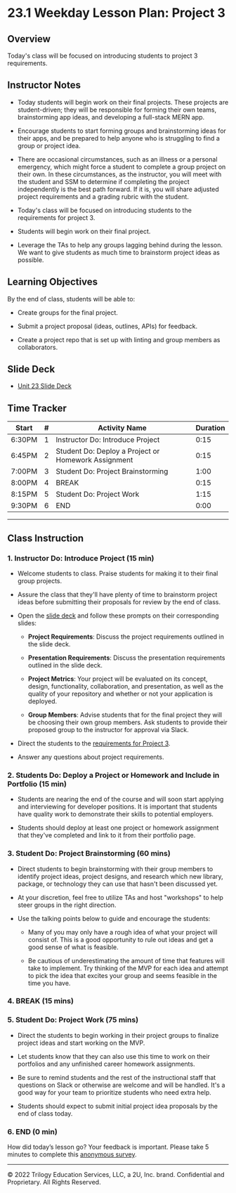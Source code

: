 # 23.1 Weekday Lesson Plan: Project 3

## Overview

Today's class will be focused on introducing students to project 3 requirements.

## Instructor Notes

* Today students will begin work on their final projects. These projects are student-driven; they will be responsible for forming their own teams, brainstorming app ideas, and developing a full-stack MERN app.

* Encourage students to start forming groups and brainstorming ideas for their apps, and be prepared to help anyone who is struggling to find a group or project idea.

* There are occasional circumstances, such as an illness or a personal emergency, which might force a student to complete a group project on their own. In these circumstances, as the instructor, you will meet with the student and SSM to determine if completing the project independently is the best path forward. If it is, you will share adjusted project requirements and a grading rubric with the student.

* Today's class will be focused on introducing students to the requirements for project 3.

* Students will begin work on their final project.

* Leverage the TAs to help any groups lagging behind during the lesson. We want to give students as much time to brainstorm project ideas as possible.

## Learning Objectives

By the end of class, students will be able to:

* Create groups for the final project.

* Submit a project proposal (ideas, outlines, APIs) for feedback.

* Create a project repo that is set up with linting and group members as collaborators.

## Slide Deck

* [Unit 23 Slide Deck](https://docs.google.com/presentation/d/1J0mGF93xbfAXJigu__PFhdepQ8eIDI0ADBKG1zHmD34/edit?usp=sharing)

## Time Tracker

| Start  | #  | Activity Name                                             | Duration |
|---     |--- |---                                                        |---       |
| 6:30PM | 1  | Instructor Do: Introduce Project                          | 0:15     |
| 6:45PM | 2  | Student Do: Deploy a Project or Homework Assignment       | 0:15     |
| 7:00PM | 3  | Student Do: Project Brainstorming                         | 1:00     |
| 8:00PM | 4  | BREAK                                                     | 0:15     |
| 8:15PM | 5  | Student Do: Project Work                                  | 1:15     |
| 9:30PM | 6  | END                                                       | 0:00     |

---

## Class Instruction

### 1. Instructor Do: Introduce Project (15 min)

* Welcome students to class. Praise students for making it to their final group projects.

* Assure the class that they'll have plenty of time to brainstorm project ideas before submitting their proposals for review by the end of class.

* Open the [slide deck](https://docs.google.com/presentation/d/1J0mGF93xbfAXJigu__PFhdepQ8eIDI0ADBKG1zHmD34/edit?usp=sharing) and follow these prompts on their corresponding slides:

  * **Project Requirements**: Discuss the project requirements outlined in the slide deck.

  * **Presentation Requirements**: Discuss the presentation requirements outlined in the slide deck.

  * **Project Metrics**: Your project will be evaluated on its concept, design, functionality, collaboration, and presentation, as well as the quality of your repository and whether or not your application is deployed.

  * **Group Members**: Advise students that for the final project they will be choosing their own group members. Ask students to provide their proposed group to the instructor for approval via Slack.

* Direct the students to the [requirements for Project 3](../../../../01-Class-Content/23-Project-3/02-Homework/README.md).

* Answer any questions about project requirements.

### 2. Students Do: Deploy a Project or Homework and Include in Portfolio (15 min)

* Students are nearing the end of the course and will soon start applying and interviewing for developer positions. It is important that students have quality work to demonstrate their skills to potential employers.

* Students should deploy at least one project or homework assignment that they've completed and link to it from their portfolio page.

### 3. Student Do: Project Brainstorming (60 mins)

* Direct students to begin brainstorming with their group members to identify project ideas, project designs, and research which new library, package, or technology they can use that hasn't been discussed yet.

* At your discretion, feel free to utilize TAs and host "workshops" to help steer groups in the right direction.

* Use the talking points below to guide and encourage the students:

  * Many of you may only have a rough idea of what your project will consist of. This is a good opportunity to rule out ideas and get a good sense of what is feasible.

  * Be cautious of underestimating the amount of time that features will take to implement. Try thinking of the MVP for each idea and attempt to pick the idea that excites your group and seems feasible in the time you have.

### 4. BREAK (15 mins)

### 5. Student Do: Project Work (75 mins)

* Direct the students to begin working in their project groups to finalize project ideas and start working on the MVP.

* Let students know that they can also use this time to work on their portfolios and any unfinished career homework assignments.

* Be sure to remind students and the rest of the instructional staff that questions on Slack or otherwise are welcome and will be handled. It's a good way for your team to prioritize students who need extra help.

* Students should expect to submit initial project idea proposals by the end of class today.

### 6. END (0 min)

How did today’s lesson go? Your feedback is important. Please take 5 minutes to complete this [anonymous survey](https://forms.gle/RfcVyXiMmZQut6aJ6).

---
© 2022 Trilogy Education Services, LLC, a 2U, Inc. brand. Confidential and Proprietary. All Rights Reserved.
